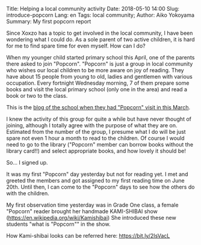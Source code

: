 Title: Helping a local community activity
Date: 2018-05-10 14:00
Slug: introduce-popcorn
Lang: en
Tags: local community; 
Author: Aiko Yokoyama
Summary: My first popcorn report

Since Xoxzo has a topic to get involved in the local community, I have been wondering what I could do.
As a sole parent of two active children, it is hard for me to find spare time for even myself. 
How can I do?

When my younger child started primary school this April, one of the parents there asked to join "Popcorn".
"Popcorn" is just a group in local community who wishes our local children to be more aware on joy of reading.
They have about 15 people from young to old, ladies and gentlemen with various occupation. 
Every fortnight Wednesday morning, 7 of them prepare some books and visit the local primary school (only one in the area) and read a book or two to the class.

This is the [blog of the school when they had "Popcorn" visit in this March](http://www.kyoto-be.ne.jp/gomagou-es/cms/index.php?active_action=journal_view_main_detail&block_id=220&page_id=0&post_id=1033&comment_flag=1).

I knew the activity of this group for quite a while but have never thought of joining, although I totally agree with the purpose of what they are on.
Estimated from the number of the group, I presume what I do will be just spare not even 1 hour a month to read to the children.
Of course I would need to go to the library ("Popcorn" member can borrow books without the library card!!) and select appropriate books, and how lovely it should be!

So... I signed up.

It was my first "Popcorn" day yesterday but not for reading yet. I met and greeted the members and got assigned to my first reading time on June 20th.
Until then, I can come to the "Popcorn" days to see how the others do with the children.

My first observation time yesterday was in Grade One class, a female "Popcorn" reader brought her handmade KAMI-SHIBAI show (https://en.wikipedia.org/wiki/Kamishibai) 
She introduced these new students "what is "Popcorn"" in the show.


How Kami-shibai looks can be referred here: https://bit.ly/2IsVacL
